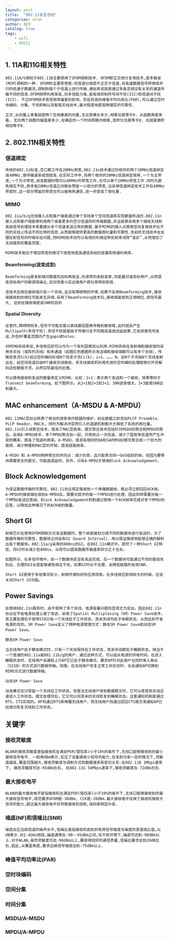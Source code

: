 ```yaml
---
layout: post
title:  "802.11安全总结"
categories: wlan
author: 拾贝
catalog: true
tags:  
    - wifi 
    - 80211
---
```


## 1. 11A和11G相关特性

    802.11A/G相较于802.11B主要使用了OFDM调制技术. OFDM即正交频分复用技术,是多载波(MCM)调制的一种. OFDM的主要思想是:将信道分成若干正交子信道,将高速数据信号转换成并行的低速子数据流,调制到每个子信道上进行传输.通俗来说就是通过多条互相没有关系的通道传输不同的信息.OFDM频带利用率高,抗多径能力强,能有效抑制符号间干扰(ISI)和信道间干扰(ICI). 不过OFDM技术易受频率偏差的影响，存在较高的峰值平均功率比(PAR),可以通过空时块编码、分集、干扰抑制以及智能天线技术,最大程度地提高物理层的可靠性.

    正交,从向量上来看就是两个互相垂直的向量,无论其模长多少,相乘总是等于0. 从函数角度来看, 无论两个函数的幅值是多少,在确定的一个时间周期内相乘,其积分总是等于0, 也就是面积相加等于0.

## 2. 802.11N相关特性

### 信道绑定
    
    传统的802.11标准,空口都工作在20MHz频宽,802.11n技术通过将相邻的两个20MHz信道绑定成40MHz,使传输速率成倍提高.在实际工作中,将两个相邻的20MHz信道绑定使用,一个为主带宽,一个为次带宽,收发数据时既可以40MHz的带宽工作,也可以单个20MHz带宽工作.同时为避免相互干扰,原本每20MHz信道之间都会预留一小部分的带宽,当采用信道绑定技术工作在40MHz带宽时,这一部分预留的带宽也可以被用来通信,进一步提高了吞吐量.

### MIMO
    
    802.11a/b/g无线接入点和客户端是通过单个天线单个空间信道来实现数据传送的.802.11n接入点和客户端能够利用两个或者更多的空分信道同时传输数据,并且能够采用多个接收天线和高级信号处理技术来重建从多个信道发送过来的数据.基于MIMO的接入点使用空间复用技术在不同的天线上传送不同比特的信息,从而能够提供更高的数据吞吐量和可靠性.先前的无线技术在处理反射信号的时候存在问题,而MIMO技术则可以有效的利用这种反射来消除“盲区”,从而增加了无线服务的覆盖范围.

    MIMO技术能在不增加带宽的情况下成倍地提高通信系统的容量和频谱利用率.

#### Beamforming(波束成型)

    Beamforming是发射端对数据先加权再发送,形成窄的发射波束,将能量对准目标用户,从而提高目标用户的解调信噪比,这对改善小区边缘用户吞吐率特别有效.

    该技术应用在接收端只有一个天线,且没有障碍物的环境.如果不采用Beamforming技术,接收端接收到的相位可能发生异相.采用了Beamforming技术后,接收端能收到正相相位,使信号最大, 达到在接收端提高SNR的目的

#### Spatial Diversity
    
    在室内,障碍物较多,信号不可能总是以直线最短距离传输到接收端,此时就会产生Multipath(多径干扰).多径干扰就是由于传输行走不同路径造成迟延结果,它会损害信号发送,并在RF覆盖范围内产生gaps或holes.

    对MIMO系统来说,多径效应却可以作为一个有利因素加以利用.MIMO系统在发射端和接收端均采用多天线（或阵列天线）和多通道（如图红色圈圈所示发送端和接收端都可以有多个天线），传输信息流S(k)经过空时编码形成N个信息子流Ci(k)，i=1，……，N，这N个子流由N个天线发射出去，经空间信道后由M个接收天线接收。多天线接收机利用先进的空时编码处理能够分开并解码这些数据子流，从而实现最佳的处理。

    可以使用接收和发送的数量来定义MIMO，比如：2×1：表示两个发送和一个接收，效果等同于Transmit beamforming，如下图所示。从2×1到2×2到3×2，SNR逐渐增大，3×3能使SNR达到最大。

## MAC enhancement（A-MSDU & A-MPDU）

    802.11MAC层协议耗费了相当的效率用作链路的维护，如在数据之前添加PLCP Preamble、PLCP Header、MAC头，同时为解决冲突而引入的退避机制都大大降低了系统的吞吐量。802.11n引入帧聚合技术，提高了MAC层效率。报文聚合技术包括针对MSDU的聚合和MPDU的聚合。采用A-MPDU技术，多个MPDU聚合到一起，只用抢占一次信道，减少了因竞争信道而产生冲突的概率，提高了信道利用率。A-MSDU，是具有相同的DA和SA的MSDU报文聚合成一个较大的载荷，减少物理和MAC层的开销，提高链路效率。

    A-MSDU 和 A-MPDU两种聚合的共同点：减少负荷，且只能聚合同一QoS级别的帧，但因为要等待需要聚合的报文，可能造成延时。另外，只有A-MPDU才使用Block Acknowledgement。

## Block Acknowledgement

    为保证数据传输的可靠性，802.11协议规定每收到一个单播数据帧，都必须立即回应ACK帧。A-MPDU的接收端在收到A-MPDU后，需要对其中的每一个MPDU进行处理，因此同样需要对每一个MPDU发送应答帧。Block Acknowledgement机制通过使用一个ACK帧来完成对多个MPDU的应答，以降低这种情况下的ACK帧的数量。

## Short GI
    
    射频芯片在使用OFDM调制方式发送数据时，整个帧是被划分成不同的数据块进行发送的，为了数据传输的可靠性，数据块之间会有GI（Guard Interval），用以保证接收侧能够正确的解析出各个数据块。802.11a/g采用的800ns的GI，在802.11n模式中，提供了一种Short GI特性。将GI时长减少至400ns，从而可以提高数据传输速率百分之十左右。

    如图所示，在多径环境中，前一个数据块还没有发送完成，后一个数据块可能通过不同的路径先到达，合理的GI长度能够避免相互干扰。如果GI时长不合理，会降低链路的有效SNR。

    Short GI使用于多径情况较少、射频环境较好的应用场景。在多径效应影响较大的时候，应该关闭Short GI功能。

## Power Savings

    在使用802.11n服务时，由于使用了多个天线，电源容量问题则显得尤为突出。因此802.11n协议在节省电源处理上做了改进，采用了Spatial Multiplexing（SM）Power Save技术，其主要处理在于使得STA只有一个天线处于工作状态，其余天线均处于休眠状态，从而达到节省电源的目的。SM Power Save定义了两种电源管理方式：静态SM Power Save和动态SM Power Save。

    静态SM Power Save

    当无线用户处于静态模式时，只有一个天线保持在工作状态，其余天线都处于睡眠状态，相当于一个普通的802.11a或802.11b/g的用户，通过这种方式，可以延长电源的供电时间。在进入睡眠状态时，无线用户会通知上行AP它已处于静态模式，要求AP针对此用户也同时单入单出（SISO）的方式进行数据传输。同理，在无线用户恢复正常工作状态时，也会通知AP切换到MIMO方式进行数据传输。

    动态SM Power Save

    动态模式也只保留一个天线在工作状态，但是当无线用户收到数据报文时，它可以使其他天线迅速进入工作状态。报文处理完后，它又可以将其余的天线恢复到睡眠状态。这套通知机制是通过RTS、CTS实现的。AP将通过RTS来唤醒无线用户，而无线用户则通过回应CTS报文来通知AP已经成功恢复天线到工作状态。

## 关键字

### 接收灵敏度
    
    WLAN的接收灵敏度是指接收机在满足PER(错包率)小于10%的条件下,无线口能够接收到的最小接收信号电平, 一般用dBm表示,反应了设备接收小信号的能力,在发射功率一定的情况下,灵敏度越高,覆盖范围越大,接收灵敏度与调制方式和数据速率有密切关系.在802.11B 1Mbps速率下, 接收灵敏度可达-95dBm左右, 在802.11G 54Mbps速率下,接收灵敏度在-72dBm左右.

### 最大接收电平

    WLAN的最大接收电平是指接收机在满足PER(错包率)小于10%的条件下,无线口能够接收到的最大接收信号电平,规范要求OFDM是-30dBm, CCK是-20dBm.最大接收电平反映了接收机接收大信号的能力,超过最大接收电平将导致接收机饱和,误码率明显升高.

### 噪底(NF)和信噪比(SNR)

    噪底反应当前信道的噪声水平,信噪比是指接收机收到的有效信号强度与噪底的差值或比值,以dB表示.对2.4GHz频段,噪底通常在-90~-95dBm之间,在干扰环境下,噪底可达到-90dBm以上.对于WLAN,虽然灵敏度可达-90dBm以上,要获得较好的通信质量,信噪比要求达到20dB左右,因此,从覆盖角度,要求边缘信号强度达到-75dBm以上.

    
### 峰值平均功率比(PAR)
### 空时块编码
### 
### 空间分集
### 时间分集
### MSDU/A-MSDU
### MPDU/A-MPDU
